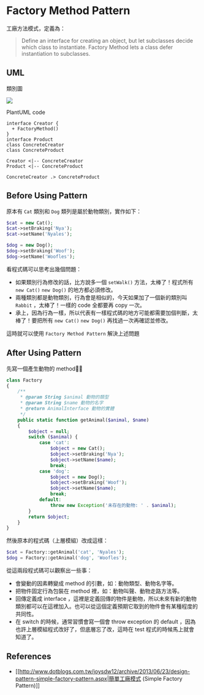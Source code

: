 Factory Method Pattern
======================

工廠方法模式，定義為：

> Define an interface for creating an object, but let subclasses decide which class to instantiate. Factory Method lets a class defer instantiation to subclasses.

UML
---

類別圖

![](http://plantuml.com/plantuml/png/oymhIIrAIqnELN0kIaqioIzIgEPIKD1MS4jC1d8gVLDBCl9JD3IvQhaouIe3Yl9JIfDBk99p4ekB5PppyvABKajIeVhHH65gkM36szJewcBeWQf2bKHeHLMje6U7hWO0)

PlantUML code

```uml
interface Creator {
  + FactoryMethod()
}
interface Product
class ConcreteCreator
class ConcreteProduct

Creator <|-- ConcreteCreator
Product <|-- ConcreteProduct

ConcreteCreator .> ConcreteProduct
```

Before Using Pattern
--------------------

原本有 `Cat` 類別和 `Dog` 類列是屬於動物類別，實作如下：

```php
$cat = new Cat();
$cat->setBraking('Nya');
$cat->setName('Nyales');

$dog = new Dog();
$dog->setBraking('Woof');
$dog->setName('Woofles'); 
```

看程式碼可以思考出幾個問題：

* 如果類別行為修改的話，比方說多一個 `setWalk()` 方法，太棒了！程式所有 `new Cat()` `new Dog()` 的地方都必須修改。
* 兩種類別都是動物類別，行為會是相似的，今天如果加了一個新的類別叫 `Rabbit` ，太棒了！一樣的 code 全都要再 copy 一次。
* 承上，因為行為一樣，所以代表有一樣程式碼的地方可能都需要加個判斷，太棒了！要把所有 `new Cat()` `new Dog()` 再找過一次再確認並修改。

這時就可以使用 `Factory Method Pattern` 解決上述問題

After Using Pattern
-------------------

先寫一個產生動物的 method：

```php
class Factory
{
    /**
     * @param String $animal 動物的類型
     * @param String $name 動物的名字
     * @return AnimalInterface 動物的實體
     */
    public static function getAnimal($animal, $name)
    {
        $object = null;
        switch ($animal) {
            case 'cat':
                $object = new Cat();
                $object->setBraking('Nya');
                $object->setName($name);
                break;
            case 'dog':
                $object = new Dog();
                $object->setBraking('Woof');
                $object->setName($name); 
                break;
            default:
                throw new Exception('未存在的動物: ' . $animal);
        }
        return $object;
    }
}
```

然後原本的程式碼（上層模組）改成這樣：

```php
$cat = Factory::getAnimal('cat', 'Nyales');
$dog = Factory::getAnimal('dog', 'Woofles');
```

從這兩段程式碼可以觀察出一些事：

* 會變動的因素轉變成 method 的引數，如：動物類型、動物名字等。
* 把物件固定行為包裝在 method 裡，如：動物叫聲、動物走路方法等。
* 回傳定義成 interface ，這裡是定義回傳的物件是動物，所以未來有新的動物類別都可以在這裡加入。也可以從這個定義預期它取到的物件會有某種程度的共同性。
* 在 switch 的時候，通常習慣會寫一個會 throw exception 的 default ，因為也許上層模組程式改好了，但底層忘了改，這時在 test 程式的時候馬上就會知道了。

References
----------

* [[http://www.dotblogs.com.tw/joysdw12/archive/2013/06/23/design-pattern-simple-factory-pattern.aspx|簡單工廠模式 (Simple Factory Pattern)]]
